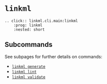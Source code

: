 # `linkml`

```{eval-rst} 
.. click:: linkml.cli.main:linkml
    :prog: linkml
    :nested: short
```

## Subcommands

See subpages for further details on commands:

- [`linkml generate`](./generate.md)
- [`linkml lint`](./lint.md)
- [`linkml validate`](./validate.md)